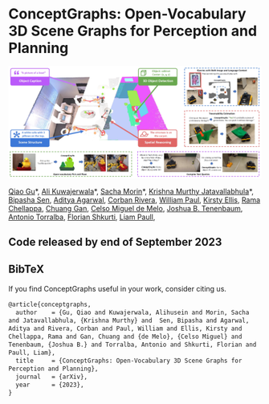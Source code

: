 # ConceptGraphs: Open-Vocabulary 3D Scene Graphs for Perception and Planning

![Splash Figure](./assets/splash-final.png)

[Qiao Gu](https://georgegu1997.github.io/)\*,
[Ali Kuwajerwala](https://www.alihkw.com/)\*,
[Sacha Morin](https://sachamorin.github.io/)\*,
[Krishna Murthy Jatavallabhula](https://krrish94.github.io/)\*,
[Bipasha Sen](https://bipashasen.github.io/),
[Aditya Agarwal](https://skymanaditya1.github.io/),
[Corban Rivera](https://www.jhuapl.edu/work/our-organization/research-and-exploratory-development/red-staff-directory/corban-rivera),
[William Paul](https://scholar.google.com/citations?user=92bmh84AAAAJ),
[Kirsty Ellis](https://mila.quebec/en/person/kirsty-ellis/),
[Rama Chellappa](https://engineering.jhu.edu/faculty/rama-chellappa/),
[Chuang Gan](https://people.csail.mit.edu/ganchuang/),
[Celso Miguel de Melo](https://celsodemelo.net/),
[Joshua B. Tenenbaum](http://web.mit.edu/cocosci/josh.html),
[Antonio Torralba](https://groups.csail.mit.edu/vision/torralbalab/),
[Florian Shkurti](http://www.cs.toronto.edu//~florian/),
[Liam Paull](http://liampaull.ca/),


## Code released by end of September 2023


## BibTeX

If you find ConceptGraphs useful in your work, consider citing us.

```
@article{conceptgraphs,
  author    = {Gu, Qiao and Kuwajerwala, Alihusein and Morin, Sacha and Jatavallabhula, {Krishna Murthy} and  Sen, Bipasha and Agarwal, Aditya and Rivera, Corban and Paul, William and Ellis, Kirsty and Chellappa, Rama and Gan, Chuang and {de Melo}, {Celso Miguel} and Tenenbaum, {Joshua B.} and Torralba, Antonio and Shkurti, Florian and Paull, Liam},
  title     = {ConceptGraphs: Open-Vocabulary 3D Scene Graphs for Perception and Planning},
  journal   = {arXiv},
  year      = {2023},
}
```
